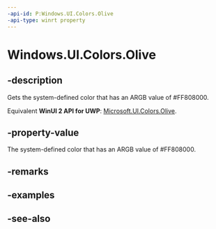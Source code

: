 ```yaml
---
-api-id: P:Windows.UI.Colors.Olive
-api-type: winrt property
---
```


<!-- Property syntax
public Windows.UI.Color Olive { get; }
-->

# Windows.UI.Colors.Olive

## -description

Gets the system-defined color that has an ARGB value of #FF808000.

Equivalent **WinUI 2 API for UWP**: [Microsoft.UI.Colors.Olive](/windows/winui/api/microsoft.ui.colors.olive).

## -property-value

The system-defined color that has an ARGB value of #FF808000.

## -remarks

## -examples

## -see-also
